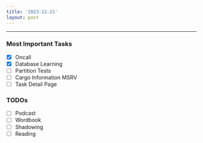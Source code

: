 ```yaml
---
title: '2023-12-21'
layout: post
---
```


---

### Most Important Tasks

- [x] Oncall
- [x] Database Learning
- [ ] Partition Tests
- [ ] Cargo Information MSRV
- [ ] Task Detail Page

### TODOs

- [ ] Podcast
- [ ] Wordbook
- [ ] Shadowing
- [ ] Reading
